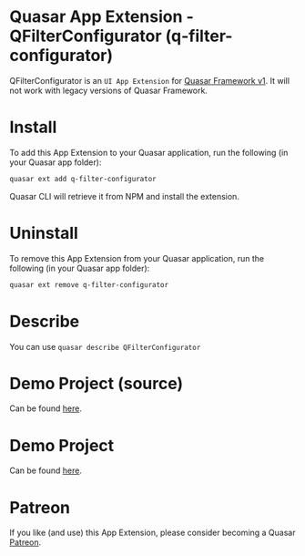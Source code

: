 Quasar App Extension - QFilterConfigurator (q-filter-configurator)
===

QFilterConfigurator is an `UI App Extension` for [Quasar Framework v1](https://quasar.dev/). It will not work with legacy versions of Quasar Framework.

# Install
To add this App Extension to your Quasar application, run the following (in your Quasar app folder):
```bash
quasar ext add q-filter-configurator
```
Quasar CLI will retrieve it from NPM and install the extension.

# Uninstall
To remove this App Extension from your Quasar application, run the following (in your Quasar app folder):
```bash
quasar ext remove q-filter-configurator
```

# Describe
You can use `quasar describe QFilterConfigurator`

# Demo Project (source)
Can be found [here](https://github.com/heartbeatLV/app-extension-q-filter-configurator/tree/master/demo).

# Demo Project
Can be found [here](https://heartbeatLV.github.io/app-extension-q-filter-configurator).

# Patreon
If you like (and use) this App Extension, please consider becoming a Quasar [Patreon](https://www.patreon.com/quasarframework).
